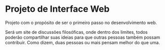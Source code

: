 # Projeto de Interface Web

Projeto com o propósito de ser o primeiro passo no desenvolvimento web.

Será um site de discussões filosóficas, onde dentro dos limites, todos poderão compartilhar suas ideias para que outras pessoas também possam contribuir. Como dizem, duas pessoas ou mais pensam melhor do que uma.
